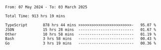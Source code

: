 
<!--START_SECTION:waka-->

```txt
From: 07 May 2024 - To: 03 March 2025

Total Time: 913 hrs 19 mins

TypeScript       878 hrs 44 mins >>>>>>>>>>>>>>>>>>>>>>>>-   95.07 %
JSON             15 hrs 28 mins  -------------------------   01.67 %
Other            10 hrs 58 mins  -------------------------   01.19 %
Bash             3 hrs 58 mins   -------------------------   00.43 %
Go               3 hrs 19 mins   -------------------------   00.36 %
```

<!--END_SECTION:waka-->

<!--

### Hi there 👋
**Iam-cesar/Iam-cesar** is a ✨ _special_ ✨ repository because its `README.md` (this file) appears on your GitHub profile.

Here are some ideas to get you started:

- 🔭 I’m currently working on ...
- 🌱 I’m currently learning ...
- 👯 I’m looking to collaborate on ...
- 🤔 I’m looking for help with ...
- 💬 Ask me about ...
- 📫 How to reach me: ...
- 😄 Pronouns: ...
- ⚡ Fun fact: ...
-->
